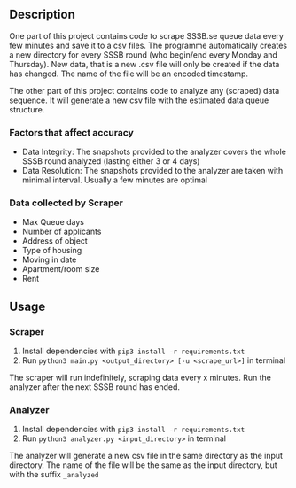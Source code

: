 ## Description
One part of this project contains code to scrape SSSB.se queue data every 
few minutes and save it to a csv files.
The programme automatically creates a new directory for every SSSB round (who begin/end every Monday and Thursday). 
New data, that is a new .csv file will only be created if the data has changed.
The name of the file will be an encoded timestamp.

The other part of this project contains code to analyze any (scraped) data sequence.
It will generate a new csv file with the estimated data queue structure. 

### Factors that affect accuracy
- Data Integrity: The snapshots provided to the analyzer covers the whole SSSB round analyzed (lasting either 3 or 4 days)
- Data Resolution: The snapshots provided to the analyzer are taken with minimal interval. Usually a few minutes are optimal 


### Data collected by Scraper
- Max Queue days
- Number of applicants
- Address of object
- Type of housing
- Moving in date
- Apartment/room size
- Rent

## Usage
### Scraper
1. Install dependencies with `pip3 install -r requirements.txt`
2. Run `python3 main.py <output_directory> [-u <scrape_url>]` in terminal 

The scraper will run indefinitely, scraping data every x minutes. Run the analyzer after the next SSSB round has ended.

### Analyzer
1. Install dependencies with `pip3 install -r requirements.txt`
2. Run `python3 analyzer.py <input_directory>` in terminal 

The analyzer will generate a new csv file in the same directory as the input directory. 
The name of the file will be the same as the input directory, but with the suffix `_analyzed`